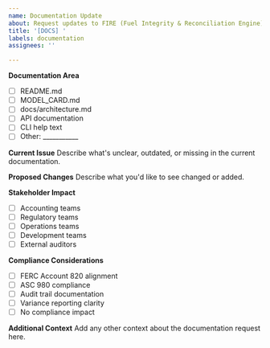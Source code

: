 ```yaml
---
name: Documentation Update
about: Request updates to FIRE (Fuel Integrity & Reconciliation Engine) documentation
title: '[DOCS] '
labels: documentation
assignees: ''

---
```


**Documentation Area**
- [ ] README.md
- [ ] MODEL_CARD.md
- [ ] docs/architecture.md
- [ ] API documentation
- [ ] CLI help text
- [ ] Other: ___________

**Current Issue**
Describe what's unclear, outdated, or missing in the current documentation.

**Proposed Changes**
Describe what you'd like to see changed or added.

**Stakeholder Impact**
- [ ] Accounting teams
- [ ] Regulatory teams
- [ ] Operations teams
- [ ] Development teams
- [ ] External auditors

**Compliance Considerations**
- [ ] FERC Account 820 alignment
- [ ] ASC 980 compliance
- [ ] Audit trail documentation
- [ ] Variance reporting clarity
- [ ] No compliance impact

**Additional Context**
Add any other context about the documentation request here.
